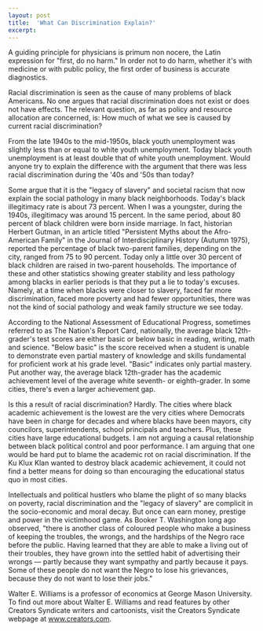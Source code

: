 ```yaml
---
layout: post
title:  'What Can Discrimination Explain?'
excerpt:
---
```




A guiding principle for physicians is primum non nocere, the Latin expression for "first, do no harm." In order not to do harm, whether it's with medicine or with public policy, the first order of business is accurate diagnostics.

Racial discrimination is seen as the cause of many problems of black Americans. No one argues that racial discrimination does not exist or does not have effects. The relevant question, as far as policy and resource allocation are concerned, is: How much of what we see is caused by current racial discrimination?

From the late 1940s to the mid-1950s, black youth unemployment was slightly less than or equal to white youth unemployment. Today black youth unemployment is at least double that of white youth unemployment. Would anyone try to explain the difference with the argument that there was less racial discrimination during the '40s and '50s than today?

Some argue that it is the "legacy of slavery" and societal racism that now explain the social pathology in many black neighborhoods. Today's black illegitimacy rate is about 73 percent. When I was a youngster, during the 1940s, illegitimacy was around 15 percent. In the same period, about 80 percent of black children were born inside marriage. In fact, historian Herbert Gutman, in an article titled "Persistent Myths about the Afro-American Family" in the Journal of Interdisciplinary History (Autumn 1975), reported the percentage of black two-parent families, depending on the city, ranged from 75 to 90 percent. Today only a little over 30 percent of black children are raised in two-parent households. The importance of these and other statistics showing greater stability and less pathology among blacks in earlier periods is that they put a lie to today's excuses. Namely, at a time when blacks were closer to slavery, faced far more discrimination, faced more poverty and had fewer opportunities, there was not the kind of social pathology and weak family structure we see today.

According to the National Assessment of Educational Progress, sometimes referred to as The Nation's Report Card, nationally, the average black 12th-grader's test scores are either basic or below basic in reading, writing, math and science. "Below basic" is the score received when a student is unable to demonstrate even partial mastery of knowledge and skills fundamental for proficient work at his grade level. "Basic" indicates only partial mastery. Put another way, the average black 12th-grader has the academic achievement level of the average white seventh- or eighth-grader. In some cities, there's even a larger achievement gap.



Is this a result of racial discrimination? Hardly. The cities where black academic achievement is the lowest are the very cities where Democrats have been in charge for decades and where blacks have been mayors, city councilors, superintendents, school principals and teachers. Plus, these cities have large educational budgets. I am not arguing a causal relationship between black political control and poor performance. I am arguing that one would be hard put to blame the academic rot on racial discrimination. If the Ku Klux Klan wanted to destroy black academic achievement, it could not find a better means for doing so than encouraging the educational status quo in most cities.

Intellectuals and political hustlers who blame the plight of so many blacks on poverty, racial discrimination and the "legacy of slavery" are complicit in the socio-economic and moral decay. But once can earn money, prestige and power in the victimhood game. As Booker T. Washington long ago observed, "there is another class of coloured people who make a business of keeping the troubles, the wrongs, and the hardships of the Negro race before the public. Having learned that they are able to make a living out of their troubles, they have grown into the settled habit of advertising their wrongs — partly because they want sympathy and partly because it pays. Some of these people do not want the Negro to lose his grievances, because they do not want to lose their jobs."

Walter E. Williams is a professor of economics at George Mason University. To find out more about Walter E. Williams and read features by other Creators Syndicate writers and cartoonists, visit the Creators Syndicate webpage at www.creators.com.
